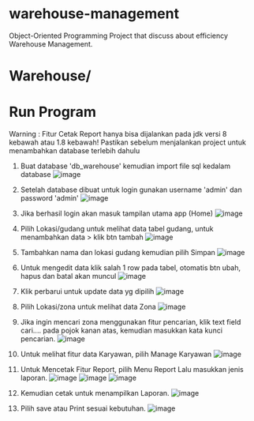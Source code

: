 # warehouse-management
Object-Oriented Programming Project that discuss about efficiency Warehouse Management.

# Warehouse/


# Run Program
Warning : Fitur Cetak Report hanya bisa dijalankan pada jdk versi 8 kebawah atau 1.8 kebawah!
Pastikan sebelum menjalankan project untuk menambahkan database terlebih dahulu
1. Buat database 'db_warehouse' kemudian import file sql kedalam database
![image](https://github.com/AsyerPradana/warehouse-management/assets/157374618/bf2211cc-4a4f-4888-b371-6bc46bb9e834)
2. Setelah database dibuat untuk login gunakan username 'admin' dan password 'admin'
![image](https://github.com/AsyerPradana/warehouse-management/assets/157374618/bdfd119c-1e38-4c4b-9d91-7b9aae5e901c)
3. Jika berhasil login akan masuk tampilan utama app (Home)
![image](https://github.com/AsyerPradana/warehouse-management/assets/157374618/a3a24333-b95d-4468-806e-3e314628d545)
4. Pilih Lokasi/gudang untuk melihat data tabel gudang, untuk menambahkan data > klik btn tambah
![image](https://github.com/AsyerPradana/warehouse-management/assets/157374618/9deb3971-382f-4e51-97c7-34380c34d126)
5. Tambahkan nama dan lokasi gudang kemudian pilih Simpan
![image](https://github.com/AsyerPradana/warehouse-management/assets/157374618/e88ec107-09fe-4863-ba00-fef0ee0c607c)
7. Untuk mengedit data klik salah 1 row pada tabel, otomatis btn ubah, hapus dan batal akan muncul
![image](https://github.com/AsyerPradana/warehouse-management/assets/157374618/1cb97f5f-f279-4494-ab43-c8b1a3212b01)
8. Klik perbarui untuk update data yg dipilih
![image](https://github.com/AsyerPradana/warehouse-management/assets/157374618/2c2a1f13-8a8a-42df-84a3-6c268c344db3)
9. Pilih Lokasi/zona untuk melihat data Zona
![image](https://github.com/AsyerPradana/warehouse-management/assets/157374618/3ff7573c-5ead-4c18-a663-44a1a62ca7ca)
10. Jika ingin mencari zona menggunakan fitur pencarian, klik text field cari.... pada pojok kanan atas, kemudian masukkan kata kunci pencarian.
![image](https://github.com/AsyerPradana/warehouse-management/assets/157374618/8e80e248-31c3-4865-a04c-fc2d685c5cba)
11. Untuk melihat fitur data Karyawan, pilih Manage Karyawan
![image](https://github.com/AsyerPradana/warehouse-management/assets/157374618/52e54081-cea1-4a19-a5b8-9a675979261f)
12. Untuk Mencetak Fitur Report, pilih Menu Report Lalu masukkan jenis laporan.
![image](https://github.com/AsyerPradana/warehouse-management/assets/157374618/cac6d5e4-56ab-4d1f-83bb-f9f025c2fb21)
![image](https://github.com/AsyerPradana/warehouse-management/assets/157374618/df92f126-49b9-4885-bfd2-10954b51b95e)
![image](https://github.com/AsyerPradana/warehouse-management/assets/157374618/7f63c5bb-dba8-44c2-ad2e-48d3a77b43c5)

14. Kemudian cetak untuk menampilkan Laporan.
![image](https://github.com/AsyerPradana/warehouse-management/assets/157374618/cad040e2-418d-42f3-8cc3-23b908b83c5a)
15. Pilih save atau Print sesuai kebutuhan.
![image](https://github.com/AsyerPradana/warehouse-management/assets/157374618/2e5d28f6-7e32-47bc-8cf3-e3e73f0f8a50)


   
